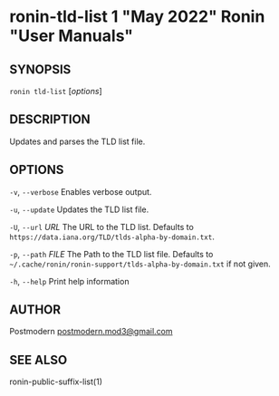 # ronin-tld-list 1 "May 2022" Ronin "User Manuals"

## SYNOPSIS

`ronin tld-list` [*options*]

## DESCRIPTION

Updates and parses the TLD list file.

## OPTIONS

`-v`, `--verbose`
  Enables verbose output.

`-u`, `--update`
  Updates the TLD list file.

`-U`, `--url` *URL*
  The URL to the TLD list. Defaults to
  `https://data.iana.org/TLD/tlds-alpha-by-domain.txt`.

`-p`, `--path` *FILE*
  The Path to the TLD list file. Defaults to
  `~/.cache/ronin/ronin-support/tlds-alpha-by-domain.txt` if not given.

`-h`, `--help`
  Print help information

## AUTHOR

Postmodern <postmodern.mod3@gmail.com>

## SEE ALSO

ronin-public-suffix-list(1)
